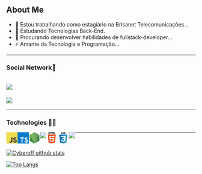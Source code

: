 ## About Me

- 🔭 Estou trabalhando como estagiário na Brisanet Telecomunicações...
- 🌱 Estudando Tecnologias Back-End.
- 🤔 Procurando desenvolver habilidades de fullstack-developer...
- ⚡ Amante da Tecnologia e Programação...

---

### Social Network👥
[<code> <img height="30" src="https://image.flaticon.com/icons/png/512/174/174857.png"> </code>][linkedin]
[<code> <img height="30" src="https://image.flaticon.com/icons/png/512/174/174855.png"> </code>][instagram]

---

### Technologies 🧑‍💻


<img align="left" height="30" src="https://raw.githubusercontent.com/github/explore/80688e429a7d4ef2fca1e82350fe8e3517d3494d/topics/javascript/javascript.png">
<img align="left" height="30" src="https://raw.githubusercontent.com/github/explore/80688e429a7d4ef2fca1e82350fe8e3517d3494d/topics/typescript/typescript.png">
<img align="left" height="30" src="https://raw.githubusercontent.com/github/explore/80688e429a7d4ef2fca1e82350fe8e3517d3494d/topics/nodejs/nodejs.png">
<img align="left" height="30" src="https://d33wubrfki0l68.cloudfront.net/e937e774cbbe23635999615ad5d7732decad182a/26072/logo-small.ede75a6b.svg">
<img align="left" height="30" src="https://raw.githubusercontent.com/github/explore/80688e429a7d4ef2fca1e82350fe8e3517d3494d/topics/html/html.png">
<img align="left" height="30" src="https://raw.githubusercontent.com/github/explore/80688e429a7d4ef2fca1e82350fe8e3517d3494d/topics/css/css.png">
<img align="left" height="30" src="https://www.docker.com/sites/default/files/d8/2019-07/Moby-logo.png">

---

<br>

 [![Cyberoff github stats](https://github-readme-stats.vercel.app/api?username=Cyberoff&count_private=true&show_icons=true&show_border=true&theme=synthwave)](https://github.com/anuraghazra/github-readme-stats)
 
 
 
 [![Top Langs](https://github-readme-stats.vercel.app/api/top-langs/?username=Cyberoff&layout=compact&theme=synthwave)](https://github.com/anuraghazra/github-readme-stats)



[linkedin]: https://www.linkedin.com/in/angelo-raphael/
[instagram]: https://www.instagram.com/angelo_.raphael
